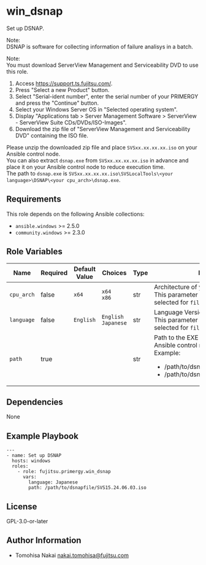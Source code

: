 win_dsnap
=========

Set up DSNAP.

Note:  
DSNAP is software for collecting information of failure analisys in a batch.

Note:  
You must download ServerView Management and Serviceability DVD to use this role.
1. Access <https://support.ts.fujitsu.com/>.
2. Press "Select a new Product" button.
3. Select "Serial-ident number", enter the serial number of your PRIMERGY and press the "Continue" button.
4. Select your Windows Server OS in "Selected operating system".
5. Display "Applications tab > Server Management Software > ServerView - ServerView Suite CDs/DVDs/ISO-Images".
6. Download the zip file of "ServerView Management and Serviceability DVD" containing the ISO file.

Please unzip the downloaded zip file and place `SVSxx.xx.xx.xx.iso` on your Ansible control node.  
You can also extract `dsnap.exe` from `SVSxx.xx.xx.xx.iso` in advance and place it on your Ansible control node to reduce execution time.  
The path to `dsnap.exe` is `SVSxx.xx.xx.xx.iso\SVSLocalTools\<your language>\DSNAP\<your cpu_arch>\dsnap.exe`.

Requirements
------------

This role depends on the following Ansible collections:

- `ansible.windows` >= 2.5.0
- `community.windows` >= 2.3.0

Role Variables
--------------

| Name | Required | Default Value | Choices | Type | Description |
|------|----------|---------------|---------|------|-------------|
| `cpu_arch` | false | `x64` | `x64` <br> `x86` | str | Architecture of your Windows Server. <br> This parameter is used when the ISO file is selected for `filename`. |
| `language` | false | `English` | `English` <br> `Japanese` | str | Language Version of DSNAP. <br> This parameter is used when the ISO file is selected for `filename`. |
| `path` | true | | | str | Path to the EXE or ISO file placed on the Ansible control node. <br> Example: <ul> <li>/path/to/dsnapfile/dsnap.exe</li> <li>/path/to/dsnapfile/SVS15.24.06.03.iso</li> </ul>  |

Dependencies
------------

None

Example Playbook
----------------

    ---
    - name: Set up DSNAP
      hosts: windows
      roles:
        - role: fujitsu.primergy.win_dsnap
          vars:
            language: Japanese
            path: /path/to/dsnapfile/SVS15.24.06.03.iso

License
-------

GPL-3.0-or-later

Author Information
------------------

- Tomohisa Nakai <nakai.tomohisa@fujitsu.com>
